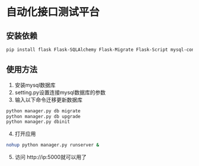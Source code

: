# 自动化接口测试平台

## 安装依赖

```sh
pip install flask Flask-SQLAlchemy Flask-Migrate Flask-Script mysql-connector-python Flask-Socketio
```

## 使用方法

1. 安装mysql数据库
2. setting.py设置连接mysql数据库的参数
3. 输入以下命令迁移更新数据库

```sh
python manager.py db migrate
python manager.py db upgrade
python manager.py dbinit
```

4. 打开应用

```sh
nohup python manager.py runserver &
```

5. 访问 http://ip:5000就可以用了